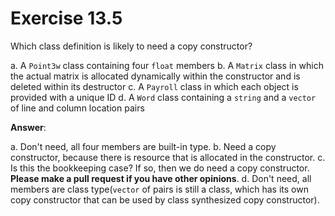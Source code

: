 # Exercise 13.5

Which class definition is likely to need a copy constructor?

a. A `Point3w` class containing four `float` members
b. A `Matrix` class in which the actual matrix is allocated dynamically within the constructor and is deleted within its destructor
c. A `Payroll` class in which each object is provided with a unique ID
d. A `Word` class containing a `string` and a `vector` of line and column location pairs

**Answer**:

a. Don't need, all four members are built-in type.
b. Need a copy constructor, because there is resource that is allocated in the constructor.
c. Is this the bookkeeping case? If so, then we do need a copy constructor. **Please make a pull request if you have other opinions**.
d. Don't need, all members are class type(`vector` of pairs is still a class, which has its own copy constructor that can be used by class synthesized copy constructor).
